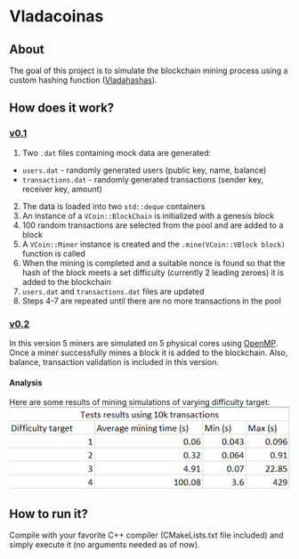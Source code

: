 # Vladacoinas
## About
The goal of this project is to simulate the blockchain mining process using a custom hashing function ([Vladahashas](https://github.com/VKG147/Vladahashas)).

## How does it work?

### [v0.1](https://github.com/VKG147/Vladacoinas/releases/tag/v0.1)
1) Two ```.dat``` files containing mock data are generated:
* ```users.dat``` - randomly generated users (public key, name, balance)
* ```transactions.dat``` - randomly generated transactions (sender key, receiver key, amount)<br/>

2) The data is loaded into two ```std::deque``` containers
3) An instance of a ```VCoin::BlockChain``` is initialized with a genesis block
4) 100 random transactions are selected from the pool and are added to a block
5) A ```VCoin::Miner``` instance is created and the ```.mine(VCoin::VBlock block)``` function is called
6) When the mining is completed and a suitable nonce is found so that the hash of the block meets a set difficulty (currently 2 leading zeroes) it is added to the blockchain
7) ```users.dat``` and  ```transactions.dat``` files are updated
8) Steps 4-7 are repeated until there are no more transactions in the pool

### [v0.2](https://github.com/VKG147/Vladacoinas/releases/tag/v0.2)
In this version 5 miners are simulated on 5 physical cores using [OpenMP](https://www.openmp.org/). Once a miner successfully mines a block it is added to the blockchain. Also, balance, transaction validation is included in this version. 

#### Analysis
Here are some results of mining simulations of varying difficulty target:<br/>
![tests](images/test.png)

## How to run it?
Compile with your favorite C++ compiler (CMakeLists.txt file included) and simply execute it (no arguments needed as of now).
